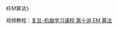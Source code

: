 《EM算法》

视频教程：[复旦-机器学习课程 第十讲 EM 算法](https://www.bilibili.com/video/BV1a54y1X7wM/?spm_id_from=333.788&vd_source=87d7bed1dd3fa514571e1d352dc964e7)

